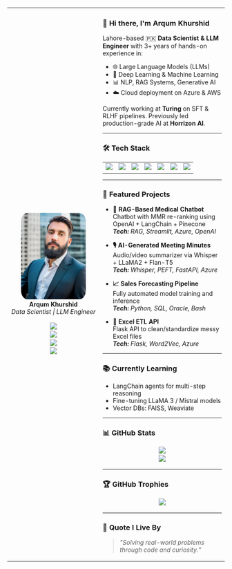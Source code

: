 <table>
  <tr>
    <td width="200px" align="center">
      <img src="./arqum-LI.jpeg" width="150" style="border-radius: 10%;" alt="Arqum Profile Picture" />
      <br/>
      <strong>Arqum Khurshid</strong><br/>
      <em>Data Scientist | LLM Engineer</em><br/><br/>
      <a href="mailto:arqum.khurshid@gmail.com">
        <img src="https://img.shields.io/badge/Email-D14836?style=flat-square&logo=gmail&logoColor=white" />
      </a>
      <br/>
      <a href="https://linkedin.com/in/arqum-k">
        <img src="https://img.shields.io/badge/LinkedIn-blue?style=flat-square&logo=linkedin" />
      </a>
      <br/>
      <a href="https://github.com/arqumk">
        <img src="https://img.shields.io/github/followers/arqumk?style=social" />
      </a>
      <br/>
      <img src="https://komarev.com/ghpvc/?username=arqum-k&label=Visitors&color=0e75b6&style=flat" />
    </td>
    <td>

### 👋 Hi there, I'm Arqum Khurshid

Lahore-based 🇵🇰 **Data Scientist & LLM Engineer** with 3+ years of hands-on experience in:

- 🌐 Large Language Models (LLMs)
- 🧠 Deep Learning & Machine Learning
- 📊 NLP, RAG Systems, Generative AI
- ☁️ Cloud deployment on Azure & AWS

Currently working at **Turing** on SFT & RLHF pipelines. Previously led production-grade AI at **Horrizon AI**.

---

### 🛠 Tech Stack

<table>
  <tr>
    <td><img src="https://cdn.jsdelivr.net/gh/devicons/devicon/icons/python/python-original.svg" width="30"/></td>
    <td><img src="https://cdn.jsdelivr.net/gh/devicons/devicon/icons/mysql/mysql-original.svg" width="30"/></td>
    <td><img src="https://cdn.jsdelivr.net/gh/devicons/devicon/icons/pytorch/pytorch-original.svg" width="30"/></td>
    <td><img src="https://cdn.jsdelivr.net/gh/devicons/devicon/icons/docker/docker-original.svg" width="30"/></td>
    <td><img src="https://cdn.jsdelivr.net/gh/devicons/devicon/icons/azure/azure-original.svg" width="30"/></td>
    <td><img src="https://cdn.jsdelivr.net/gh/devicons/devicon/icons/git/git-original.svg" width="30"/></td>
    <td><img src="https://cdn.jsdelivr.net/gh/devicons/devicon/icons/github/github-original.svg" width="30"/></td>
  </tr>
</table>

---

### 🚀 Featured Projects

- **💊 RAG-Based Medical Chatbot**  
  Chatbot with MMR re-ranking using OpenAI + LangChain + Pinecone  
  _**Tech:** RAG, Streamlit, Azure, OpenAI_

- **🎙 AI-Generated Meeting Minutes**  
  Audio/video summarizer via Whisper + LLaMA2 + Flan-T5  
  _**Tech:** Whisper, PEFT, FastAPI, Azure_

- **📈 Sales Forecasting Pipeline**  
  Fully automated model training and inference  
  _**Tech:** Python, SQL, Oracle, Bash_

- **📂 Excel ETL API**  
  Flask API to clean/standardize messy Excel files  
  _**Tech:** Flask, Word2Vec, Azure_

---

### 📚 Currently Learning

- LangChain agents for multi-step reasoning  
- Fine-tuning LLaMA 3 / Mistral models  
- Vector DBs: FAISS, Weaviate  

---

### 📊 GitHub Stats

<p align="center">
  <picture>
    <source 
      srcset="https://github-readme-stats.vercel.app/api?username=arqumk&show_icons=true&theme=default"
      media="(prefers-color-scheme: light)" />
    <source 
      srcset="https://github-readme-stats.vercel.app/api?username=arqumk&show_icons=true&theme=tokyonight"
      media="(prefers-color-scheme: dark)" />
    <img src="https://github-readme-stats.vercel.app/api?username=arqumk&show_icons=true" />
  </picture>
  <br/>
  <img src="https://github-readme-stats.vercel.app/api/top-langs/?username=arqumk&layout=compact&theme=tokyonight" />
</p>

---

### 🏆 GitHub Trophies

<p align="center">
  <img src="https://github-profile-trophy.vercel.app/?username=arqumk&theme=gruvbox&row=1&column=7" />
</p>

---

### 💬 Quote I Live By

> _"Solving real-world problems through code and curiosity."_

</td></tr>
</table>
